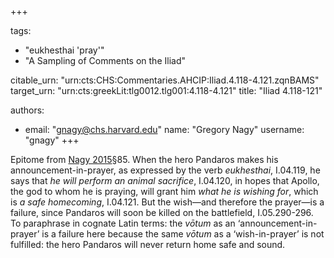 +++

tags:
- "eukhesthai &#39;pray&#39;"
- "A Sampling of Comments on the Iliad"

citable_urn: "urn:cts:CHS:Commentaries.AHCIP:Iliad.4.118-4.121.zqnBAMS"
target_urn: "urn:cts:greekLit:tlg0012.tlg001:4.118-4.121"
title: "Iliad 4.118-121"

authors:
- email: "gnagy@chs.harvard.edu"
  name: "Gregory Nagy"
  username: "gnagy"
+++

<p>Epitome from <a href="https://chs.harvard.edu/CHS/article/display/5983">Nagy 2015</a>§85. When the hero Pandaros makes his announcement-in-prayer, as expressed by the verb <em>eukhesthai</em>, I.04.119, he says that <em>he will perform an animal sacrifice</em>, I.04.120, in hopes that Apollo, the god to whom he is praying, will grant him <em>what he is wishing for</em>, which is <em>a safe homecoming</em>, I.04.121. But the wish—and therefore the prayer—is a failure, since Pandaros will soon be killed on the battlefield, I.05.290-296. To paraphrase in cognate Latin terms: the <em>vōtum</em> as an ‘announcement-in-prayer’ is a failure here because the same <em>vōtum</em> as a ‘wish-in-prayer’ is not fulfilled: the hero Pandaros will never return home safe and sound.  </p>